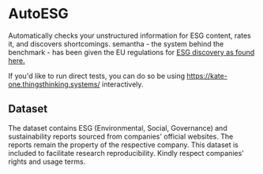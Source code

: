 # AutoESG

Automatically checks your unstructured information for ESG content, rates it, and discovers shortcomings.
semantha - the system behind the benchmark - has been given the EU regulations for [ESG discovery as found here.](https://ec.europa.eu/info/law/better-regulation/have-your-say/initiatives/13765-European-sustainability-reporting-standards-first-set_en)

If you'd like to run direct tests, you can do so be using https://kate-one.thingsthinking.systems/ interactively.

## Dataset

The dataset contains ESG (Environmental, Social, Governance) and sustainability reports sourced from companies' official websites.
The reports remain the property of the respective company.
This dataset is included to facilitate research reproducibility.
Kindly respect companies' rights and usage terms.
